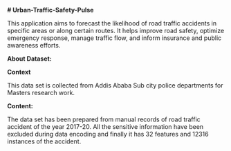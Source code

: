 **# Urban-Traffic-Safety-Pulse**

This application aims to forecast the likelihood of road traffic accidents in specific areas or along certain routes. It helps improve road safety, optimize emergency response, manage traffic flow, and inform insurance and public awareness efforts.

**About Dataset:**

**Context**

This data set is collected from Addis Ababa Sub city police departments for Masters research work.

**Content:**

The data set has been prepared from manual records of road traffic accident of the year 2017-20. All the sensitive information have been excluded during data encoding and finally it has 32 features and 12316 instances of the accident.
